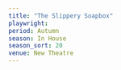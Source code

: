 ```yaml
---
title: "The Slippery Soapbox"
playwright:
period: Autumn
season: In House
season_sort: 20
venue: New Theatre
---
```

